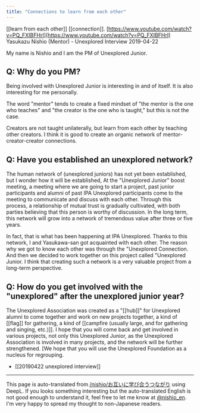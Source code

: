 ```yaml
---
title: "Connections to learn from each other"
---
```


[[learn from each other]] [[connection]].
[https://www.youtube.com/watch?v=PQ_FXIBFHrI](https://www.youtube.com/watch?v=PQ_FXIBFHrI)
Yasukazu Nishio (Mentor) - Unexplored Interview
2019-04-22

My name is Nishio and I am the PM of Unexplored Junior.

## Q: Why do you PM?

Being involved with Unexplored Junior is interesting in and of itself. It is also interesting for me personally.

The word "mentor" tends to create a fixed mindset of "the mentor is the one who teaches" and "the creator is the one who is taught," but this is not the case.

Creators are not taught unilaterally, but learn from each other by teaching other creators. I think it is good to create an organic network of mentor-creator-creator connections.

## Q: Have you established an unexplored network?

The human network of (unexplored juniors) has not yet been established, but I wonder how it will be established,
At the "Unexplored Junior" boost meeting, a meeting where we are going to start a project, past junior participants and alumni of past IPA Unexplored participants come to the meeting to communicate and discuss with each other.
Through this process, a relationship of mutual trust is gradually cultivated, with both parties believing that this person is worthy of discussion. In the long term, this network will grow into a network of tremendous value after three or five years.

In fact, that is what has been happening at IPA Unexplored. Thanks to this network, I and Yasukawa-san got acquainted with each other. The reason why we got to know each other was through the "Unexplored Connection. And then we decided to work together on this project called "Unexplored Junior. I think that creating such a network is a very valuable project from a long-term perspective.

## Q: How do you get involved with the "unexplored" after the unexplored junior year?

The Unexplored Association was created as a "[[hub]]" for Unexplored alumni to come together and work on new projects together, a kind of [[flag]] for gathering, a kind of [[campfire (usually large, and for gathering and singing, etc.)]]. I hope that you will come back and get involved in various projects, not only this Unexplored Junior, as the Unexplored Association is involved in many projects, and the network will be further strengthened.
[We hope that you will use the Unexplored Foundation as a nucleus for regrouping.

- [[20190422 unexplored interview]]

---
This page is auto-translated from [/nishio/お互いに学び合うつながり](https://scrapbox.io/nishio/お互いに学び合うつながり) using DeepL. If you looks something interesting but the auto-translated English is not good enough to understand it, feel free to let me know at [@nishio_en](https://twitter.com/nishio_en). I'm very happy to spread my thought to non-Japanese readers.